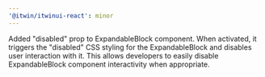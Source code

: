 ```yaml
---
'@itwin/itwinui-react': minor
---
```


Added "disabled" prop to ExpandableBlock component. When activated, it triggers the "disabled" CSS styling for the ExpandableBlock and disables user interaction with it. This allows developers to easily disable ExpandableBlock component interactivity when appropriate.
